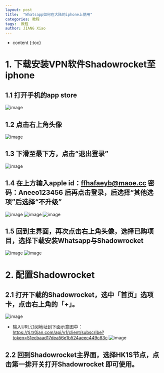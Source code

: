 ```yaml
---
layout: post
title:  "Whatsapp如何在大陆的iphone上使用"
categories: 教程
tags:  教程
author: JIANG Xiao
---
```


* content
{:toc}

# 1. 下载安装VPN软件Shadowrocket至iphone
## 1.1 打开手机的app store
![image](https://github.com/jxlz1314/jxlz1314.github.io/assets/69498712/425c8010-1faf-42f1-a8a0-2712eb758069)
## 1.2 点击右上角头像
![image](https://github.com/jxlz1314/jxlz1314.github.io/assets/69498712/930c5571-d587-41f1-815a-9005c7f9dd36)
## 1.3 下滑至最下方，点击“退出登录”
![image](https://github.com/jxlz1314/jxlz1314.github.io/assets/69498712/4bd5def9-7f89-46a2-9727-dc2c27cb036a)
## 1.4 在上方输入apple id：ffhafaeyb@maoe.cc 密码：Aneeo123456 后再点击登录，后选择“其他选项”后选择“不升级”
![image](https://github.com/jxlz1314/jxlz1314.github.io/assets/69498712/8ce29c23-5ea9-44d0-a089-35861cd414a0)
![image](https://github.com/jxlz1314/jxlz1314.github.io/assets/69498712/4826f87f-afe0-41a5-b2c5-3e656afda983)
![image](https://github.com/jxlz1314/jxlz1314.github.io/assets/69498712/41197bbe-9ea5-4f87-bc5e-bbde0a17e30a)
## 1.5 回到主界面，再次点击右上角头像，选择已购项目，选择下载安装Whatsapp与Shadowrocket
![image](https://github.com/jxlz1314/jxlz1314.github.io/assets/69498712/50adbc30-6c65-49ea-b117-f081130fb570)
![image](https://github.com/jxlz1314/jxlz1314.github.io/assets/69498712/f6ba644a-9932-429e-937c-99c31b4a56e4)
# 2. 配置Shadowrocket
## 2.1 打开下载的Shadowrocket，选中「首页」选项卡，点击右上角的「+」。
![image](https://github.com/jxlz1314/jxlz1314.github.io/assets/69498712/efea5926-2843-4da3-817b-68a59d4b1301)
- 输入URL订阅地址到下面示意图中：https://tj.tr0jan.com/api/v1/client/subscribe?token=51ecbaad17dea56e1b524aeec449c83c
![image](https://github.com/jxlz1314/jxlz1314.github.io/assets/69498712/6894a999-3ae1-4306-996e-7246f278e6a2)
## 2.2 回到Shadowrocket主界面，选择HK1S节点，点击第一排开关打开Shadowrocket 即可使用。




 
